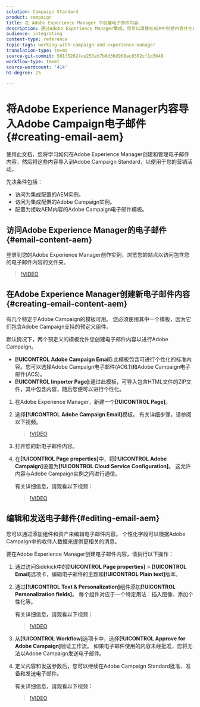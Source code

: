 ```yaml
---
solution: Campaign Standard
product: campaign
title: 在 Adobe Experience Manager 中创建电子邮件内容.
description: 通过Adobe Experience Manager集成，您可以直接在AEM中创建内容并在以后的Adobe Campaign中使用它。
audience: integrating
content-type: reference
topic-tags: working-with-campaign-and-experience-manager
translation-type: tm+mt
source-git-commit: 501f52624ce253eb7b0d36d908ac8502cf1d3b48
workflow-type: tm+mt
source-wordcount: '414'
ht-degree: 2%

---
```



# 将Adobe Experience Manager内容导入Adobe Campaign电子邮件{#creating-email-aem}

使用此文档，您将学习如何在Adobe Experience Manager创建和管理电子邮件内容，然后将这些内容导入到Adobe Campaign Standard，以便用于您的营销活动。

先决条件包括：

* 访问为集成配置的AEM实例。
* 访问为集成配置的Adobe Campaign实例。
* 配置为接收AEM内容的Adobe Campaign电子邮件模板。

## 访问Adobe Experience Manager的电子邮件{#email-content-aem}

登录到您的Adobe Experience Manager创作实例，浏览您的站点以访问包含您的电子邮件内容的文件夹。

>[!VIDEO](https://video.tv.adobe.com/v/29996)

## 在Adobe Experience Manager创建新电子邮件内容{#creating-email-content-aem}

有几个特定于Adobe Campaign的模板可用。 您必须使用其中一个模板，因为它们包含Adobe Campaign支持的预定义组件。

默认情况下，两个预定义的模板允许您创建电子邮件内容以进行Adobe Campaign。

* **[!UICONTROL Adobe Campaign Email]**:此模板包含可进行个性化的标准内容。您可以选择Adobe Campaign电子邮件(AC6.1)和Adobe Campaign电子邮件(ACS)。
* **[!UICONTROL Importer Page]**:通过此模板，可导入包含HTML文件的ZIP文件，其中包含内容，随后您便可以进行个性化。

1. 在Adobe Experience Manager，新建一个&#x200B;**[!UICONTROL Page]**。

1. 选择&#x200B;**[!UICONTROL Adobe Campaign Email]**&#x200B;模板。 有关详细步骤，请参阅以下视频。
   >[!VIDEO](https://video.tv.adobe.com/v/29997)

1. 打开您的新电子邮件内容。

1. 在&#x200B;**[!UICONTROL Page properties]**&#x200B;中，将&#x200B;**[!UICONTROL Adobe Campaign]**&#x200B;设置为&#x200B;**[!UICONTROL Cloud Service Configuration]**。 这允许内容与Adobe Campaign实例之间进行通信。

   有关详细信息，请观看以下视频：

   >[!VIDEO](https://video.tv.adobe.com/v/29999)

## 编辑和发送电子邮件{#editing-email-aem}

您可以通过添加组件和资产来编辑电子邮件内容。 个性化字段可以根据Adobe Campaign中的收件人数据来提供更相关的消息。

要在Adobe Experience Manager创建电子邮件内容，请执行以下操作：

1. 通过访问Sidekick中的&#x200B;**[!UICONTROL Page properties]** > **[!UICONTROL Email]**&#x200B;选项卡，编辑电子邮件的主题和&#x200B;**[!UICONTROL Plain text]**&#x200B;版本。

1. 通过&#x200B;**[!UICONTROL Text & Personalization]**&#x200B;组件添加&#x200B;**[!UICONTROL Personalization fields]**。 每个组件对应于一个特定用法：插入图像、添加个性化等。

   有关详细信息，请观看以下视频：
   >[!VIDEO](https://video.tv.adobe.com/v/29998)

1. 从&#x200B;**[!UICONTROL Workflow]**&#x200B;选项卡中，选择&#x200B;**[!UICONTROL Approve for Adobe Campaign]**&#x200B;验证工作流。 如果电子邮件使用的内容未经批准，您将无法以Adobe Campaign发送电子邮件。

1. 定义内容和发送参数后，您可以继续在Adobe Campaign Standard批准、准备和发送电子邮件。

   有关详细信息，请观看以下视频：

   >[!VIDEO](https://video.tv.adobe.com/v/23721)
